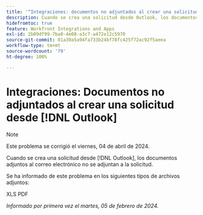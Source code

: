 ```yaml
---
title: '“Integraciones: documentos no adjuntados al crear una solicitud desde Outlook”'
description: Cuando se crea una solicitud desde Outlook, los documentos adjuntos al correo electrónico no se adjuntan a la solicitud.
hidefromtoc: true
feature: Workfront Integrations and Apps
exl-id: 2b09df99-7ba0-4e08-a3c7-a472e12c5970
source-git-commit: 01a30a5a94fa733b24bf78fc425f72ac92f5aeea
workflow-type: tm+mt
source-wordcount: '79'
ht-degree: 100%

---
```


# Integraciones: Documentos no adjuntados al crear una solicitud desde [!DNL Outlook]

>[!NOTE]
>
>Este problema se corrigió el viernes, 04 de abril de 2024.

Cuando se crea una solicitud desde [!DNL Outlook], los documentos adjuntos al correo electrónico no se adjuntan a la solicitud.

Se ha informado de este problema en los siguientes tipos de archivos adjuntos:

XLS
PDF

_Informado por primera vez el martes, 05 de febrero de 2024._

